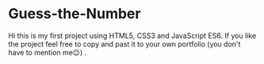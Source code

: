 <h1>Guess-the-Number</h1>

<p>Hi this is my first project using HTML5, CSS3 and JavaScript ES6. If you like the project feel free to copy and past it to your own portfolio (you don't have to mention me😉) .</p>
<i class="fa-brands fa-html5"></i>
